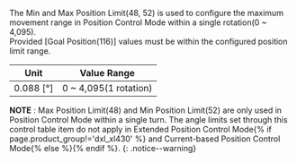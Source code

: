 The Min and Max Position Limit(48, 52) is used to configure the maximum movement range in Position Control Mode within a single rotation(0 ~ 4,095).  
Provided [Goal Position(116)] values must be within the configured position limit range.  

|     Unit      |      Value Range      |
|:-------------:|:---------------------:|
| 0.088 [&deg;] | 0 ~ 4,095(1 rotation) |

**NOTE** : Max Position Limit(48) and Min Position Limit(52) are only used in Position Control Mode within a single turn.
The angle limits set through this control table item do not apply in Extended Position Control Mode{% if page.product_group!='dxl_xl430' %} and Current-based Position Control Mode{% else %}{% endif %}.
{: .notice--warning}
